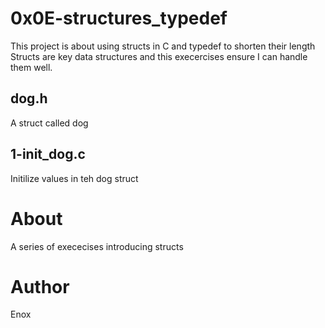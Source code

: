 # 0x0E-structures_typedef
This project is about using structs in C and typedef to shorten their length
Structs are key data structures and this execercises ensure I can handle them well.
## dog.h
A struct called dog
## 1-init_dog.c
Initilize values in teh dog struct

# About
A series of exececises introducing structs
# Author
Enox